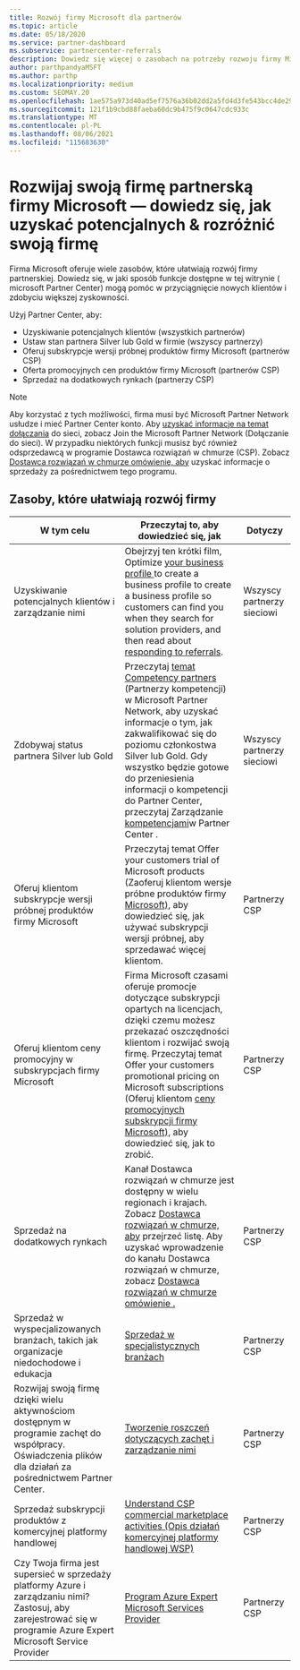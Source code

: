 ```yaml
---
title: Rozwój firmy Microsoft dla partnerów
ms.topic: article
ms.date: 05/18/2020
ms.service: partner-dashboard
ms.subservice: partnercenter-referrals
description: Dowiedz się więcej o zasobach na potrzeby rozwoju firmy Microsoft partnerów. Obejmuje to sposób uzyskania potencjalnych klientów (poleceń) od firmy Microsoft.
author: parthpandyaMSFT
ms.author: parthp
ms.localizationpriority: medium
ms.custom: SEOMAY.20
ms.openlocfilehash: 1ae575a973d40ad5ef7576a36b02dd2a5fd4d3fe543bcc4de2956d83a9a4303d
ms.sourcegitcommit: 121f1b9cbd88faeba60dc9b475f9c0647cdc933c
ms.translationtype: MT
ms.contentlocale: pl-PL
ms.lasthandoff: 08/06/2021
ms.locfileid: "115683630"
---
```

# <a name="grow-your-microsoft-partner-business---learn-how-to-get-leads--set-your-company-apart"></a>Rozwijaj swoją firmę partnerską firmy Microsoft — dowiedz się, jak uzyskać potencjalnych & rozróżnić swoją firmę

Firma Microsoft oferuje wiele zasobów, które ułatwiają rozwój firmy partnerskiej. Dowiedz się, w jaki sposób funkcje dostępne w tej witrynie ( microsoft Partner Center) mogą pomóc w przyciągnięcie nowych klientów i zdobyciu większej zyskowności.

Użyj Partner Center, aby:

- Uzyskiwanie potencjalnych klientów (wszystkich partnerów)
- Ustaw stan partnera Silver lub Gold w firmie (wszyscy partnerzy)
- Oferuj subskrypcje wersji próbnej produktów firmy Microsoft (partnerów CSP)
- Oferta promocyjnych cen produktów firmy Microsoft (partnerów CSP)
- Sprzedaż na dodatkowych rynkach (partnerzy CSP)

> [!NOTE]  
> Aby korzystać z tych możliwości, firma musi być Microsoft Partner Network usłudze i mieć Partner Center konto. Aby [uzyskać informacje na temat dołączania](mpn-overview.md) do sieci, zobacz Join the Microsoft Partner Network (Dołączanie do sieci). W przypadku niektórych funkcji musisz być również odsprzedawcą w programie Dostawca rozwiązań w chmurze (CSP). Zobacz [Dostawca rozwiązań w chmurze omówienie, aby](csp-overview.md) uzyskać informacje o sprzedaży za pośrednictwem tego programu.

## <a name="resources-to-help-your-business-grow"></a>Zasoby, które ułatwiają rozwój firmy

|  **W tym celu**  |  **Przeczytaj to, aby dowiedzieć się, jak**  |  **Dotyczy**  |
|--------------|-----------|--------------
| Uzyskiwanie potencjalnych klientów i zarządzanie nimi | Obejrzyj ten krótki film, Optimize [your business profile ](https://player.vimeo.com/video/252788046 ) to create a business profile to create a business profile so customers can find you when they search for solution providers, and then read about [responding to referrals](manage-leads.md). | Wszyscy partnerzy sieciowi |
| Zdobywaj status partnera Silver lub Gold | Przeczytaj [temat Competency partners](https://partner.microsoft.com/membership/competencies) (Partnerzy kompetencji) w Microsoft Partner Network, aby uzyskać informacje o tym, jak zakwalifikować się do poziomu członkostwa Silver lub Gold. Gdy wszystko będzie gotowe do przeniesienia informacji o kompetencji do Partner Center, przeczytaj Zarządzanie [kompetencjami](learn-about-competencies.md)w Partner Center . | Wszyscy partnerzy sieciowi |
| Oferuj klientom subskrypcje wersji próbnej produktów firmy Microsoft | Przeczytaj temat Offer your customers trial of Microsoft products (Zaoferuj klientom wersje próbne produktów firmy [Microsoft),](offer-your-customers-trials-of-microsoft-products.md) aby dowiedzieć się, jak używać subskrypcji wersji próbnej, aby sprzedawać więcej klientom.| Partnerzy CSP |
| Oferuj klientom ceny promocyjny w subskrypcjach firmy Microsoft | Firma Microsoft czasami oferuje promocje dotyczące subskrypcji opartych na licencjach, dzięki czemu możesz przekazać oszczędności klientom i rozwijać swoją firmę. Przeczytaj temat Offer your customers promotional pricing on Microsoft subscriptions (Oferuj klientom [ceny promocyjnych subskrypcji firmy Microsoft),](promotions.md) aby dowiedzieć się, jak to zrobić. | Partnerzy CSP |
| Sprzedaż na dodatkowych rynkach | Kanał Dostawca rozwiązań w chmurze jest dostępny w wielu regionach i krajach. Zobacz [Dostawca rozwiązań w chmurze, aby](agreements.md) przejrzeć listę. Aby uzyskać wprowadzenie do kanału Dostawca rozwiązań w chmurze, zobacz [Dostawca rozwiązań w chmurze omówienie .](csp-overview.md)  | Partnerzy CSP |
Sprzedaż w wyspecjalizowanych branżach, takich jak organizacje niedochodowe i edukacja|[Sprzedaż w specjalistycznych branżach](get-special-pricing-for-offers.md)|Partnerzy CSP|
|Rozwijaj swoją firmę dzięki wielu aktywnościom dostępnym w programie zachęt do współpracy. Oświadczenia plików dla działań za pośrednictwem Partner Center.| [Tworzenie roszczeń dotyczących zachęt i zarządzanie nimi](create-incentives-claims.md)|Partnerzy CSP|
|Sprzedaż subskrypcji produktów z komercyjnej platformy handlowej|[Understand CSP commercial marketplace activities (Opis działań komercyjnej platformy handlowej WSP)](csp-commercial-marketplace-overview.md)|Partnerzy CSP|
|Czy Twoja firma jest supersieć w sprzedaży platformy Azure i zarządzaniu nimi? Zastosuj, aby zarejestrować się w programie Azure Expert Microsoft Service Provider|[Program Azure Expert Microsoft Services Provider](azure-expert-msp.md)|Partnerzy CSP|
